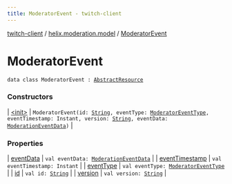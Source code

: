 ```yaml
---
title: ModeratorEvent - twitch-client
---
```


[twitch-client](../../index.html) / [helix.moderation.model](../index.html) / [ModeratorEvent](./index.html)

# ModeratorEvent

`data class ModeratorEvent : `[`AbstractResource`](../../helix.http.model/-abstract-resource/index.html)

### Constructors

| [&lt;init&gt;](-init-.html) | `ModeratorEvent(id: `[`String`](https://kotlinlang.org/api/latest/jvm/stdlib/kotlin/-string/index.html)`, eventType: `[`ModeratorEventType`](../-moderator-event-type/index.html)`, eventTimestamp: Instant, version: `[`String`](https://kotlinlang.org/api/latest/jvm/stdlib/kotlin/-string/index.html)`, eventData: `[`ModerationEventData`](../-moderation-event-data/index.html)`)` |

### Properties

| [eventData](event-data.html) | `val eventData: `[`ModerationEventData`](../-moderation-event-data/index.html) |
| [eventTimestamp](event-timestamp.html) | `val eventTimestamp: Instant` |
| [eventType](event-type.html) | `val eventType: `[`ModeratorEventType`](../-moderator-event-type/index.html) |
| [id](id.html) | `val id: `[`String`](https://kotlinlang.org/api/latest/jvm/stdlib/kotlin/-string/index.html) |
| [version](version.html) | `val version: `[`String`](https://kotlinlang.org/api/latest/jvm/stdlib/kotlin/-string/index.html) |


